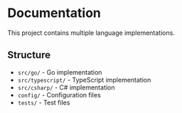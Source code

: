 # Documentation

This project contains multiple language implementations.

## Structure
- `src/go/` - Go implementation
- `src/typescript/` - TypeScript implementation
- `src/csharp/` - C# implementation
- `config/` - Configuration files
- `tests/` - Test files
